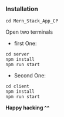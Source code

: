 ### Installation

```
cd Mern_Stack_App_CP

```

Open two terminals

- first One:

```
cd server
npm install
npm run start

```

- Second One:

```
cd client
npm install
npm run start

```

**Happy hacking ^^**
